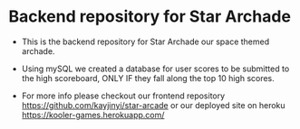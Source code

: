 # Backend repository for Star Archade

- This is the backend repository for Star Archade our space themed archade. 

- Using mySQL we created a database for user scores to be submitted to the high scoreboard, ONLY IF they fall along the top 10 high scores. 

- For more info please checkout our frontend repository https://github.com/kayjinyi/star-arcade or our deployed site on heroku https://kooler-games.herokuapp.com/
